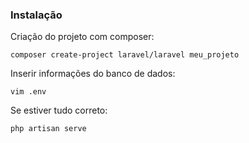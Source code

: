 ### Instalação

Criação do projeto com composer:

    composer create-project laravel/laravel meu_projeto

Inserir informações do banco de dados:

    vim .env

Se estiver tudo correto:

    php artisan serve


